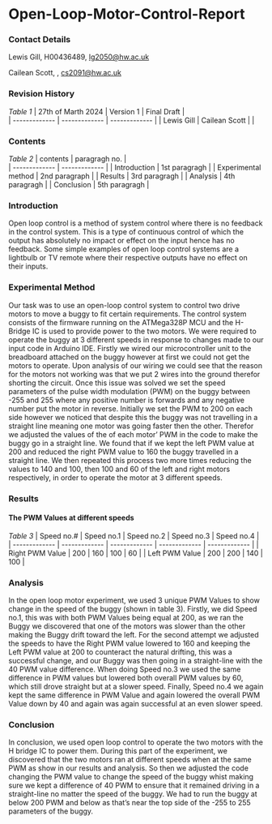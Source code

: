 # Open-Loop-Motor-Control-Report
### Contact Details
Lewis Gill, H00436489, lg2050@hw.ac.uk 

Cailean Scott, , cs2091@hw.ac.uk

### Revision History
*Table 1*
| 27th of Marth 2024 | Version 1     | Final Draft   |              
| -------------      | ------------- | ------------- | 
| Lewis Gill         | Cailean Scott |               | 
### Contents
*Table 2*
| contents            | paragragh no. |          
| -------------       | ------------- |
| Introduction        | 1st paragragh | 
| Experimental method | 2nd paragraph |
| Results             | 3rd paragragh |
| Analysis            | 4th paragragh |
| Conclusion          | 5th paragragh |


### Introduction
Open loop control is a method of system control where there is no feedback in the control system. This is a type of continuous control of which the output has absolutely no impact or effect on the input hence has no feedback. Some simple examples of open loop control systems are a lightbulb or TV remote where their respective outputs have no effect on their inputs. 
### Experimental Method
Our task was to use an open-loop control system to control two drive motors to move a buggy to fit certain requirements. The control system consists of the firmware running on the ATMega328P MCU and the H-Bridge IC is used to provide power to the two motors.  We were required to operate the buggy at 3 different speeds in response to changes made to our input code in Arduino IDE. Firstly we wired our microcontroller unit to the breadboard attached on the buggy however at first we could not get the motors to operate. Upon analysis of our wiring we could see that the reason for the motors not working was that we put 2 wires into the ground therefor shorting the circuit.  Once this issue was solved we set the speed parameters of the pulse width modulation (PWM) on the buggy between -255 and 255 where any positive number is forwards and any negative number put the motor in reverse. Initially we set the PWM to 200 on each side however we noticed that despite this the buggy was not travelling in a straight line meaning one motor was going faster then the other.  Therefor we adjusted the values of the of each motor’ PWM in the code to make the buggy go in a straight line. We found that if we kept the left PWM value at 200 and reduced the right PWM value to 160 the buggy travelled in a straight line. We then repeated this process two more times reducing the values to 140 and 100, then 100 and 60 of the left and right motors respectively, in order to operate the motor at 3 different speeds. 
### Results 
#### The PWM Values at different speeds 
*Table 3*
| Speed no.#      | Speed no.1    | Speed no.2    | Speed no.3    |  Speed no.4    |           
| -------------   | ------------- | ------------- | ------------- |  ------------- | 
| Right PWM Value |     200       |      160      |     100       |       60       |
| Left  PWM Value |     200       |      200      |     140       |       100      |

### Analysis
In the open loop motor experiment, we used 3 unique PWM Values to show change in the speed of the buggy (shown in table 3). Firstly, we did Speed no.1, this was with both PWM Values being equal at 200, as we ran the Buggy we discovered that one of the motors was slower than the other making the Buggy drift toward the left. For the second attempt we adjusted the speeds to have the Right PWM value lowered to 160 and keeping the Left PWM value at 200 to counteract the natural drifting, this was a successful change, and our Buggy was then going in a straight-line with the 40 PWM value difference. When doing Speed no.3 we used the same difference in PWM values but lowered both overall PWM values by 60, which still drove straight but at a slower speed. Finally, Speed no.4 we again kept the same difference in PWM Value and again lowered the overall PWM Value down by 40 and again was again successful at an even slower speed.
### Conclusion
In conclusion, we used open loop control to operate the two motors with the H bridge IC to power them. During this part of the experiment, we discovered that the two motors ran at different speeds when at the same PWM as show in our results and analysis. So then we adjusted the code changing the PWM value to change the speed of the buggy whist making sure we kept a difference of 40 PWM to ensure that it remained driving in a straight-line no matter the speed of the buggy. We had to run the buggy at below 200 PWM and below as that’s near the top side of the -255 to 255 parameters of the buggy.  
